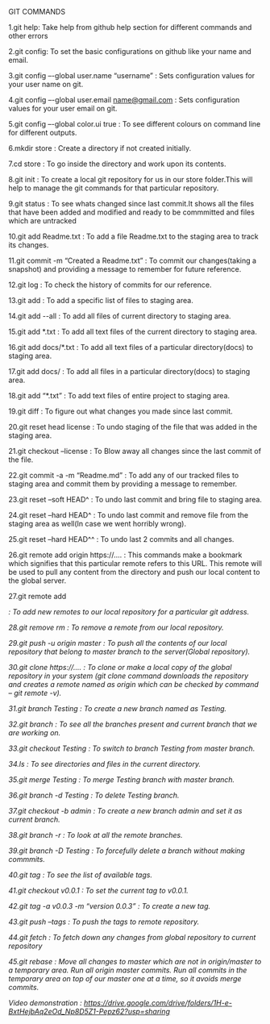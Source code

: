 
GIT COMMANDS

1.git help:  Take help from github help section for different commands and other errors 

2.git config: To set the basic configurations on github like your name and email. 

3.git config –-global user.name “username” : Sets configuration values for your user name on git.

4.git config –-global user.email name@gmail.com :  Sets configuration values for your user email on git. 

5.git config –-global color.ui true :  To see different colours on command line for different outputs.

6.mkdir store :  Create a directory if not created initially. 

7.cd store : To go inside the directory and work upon its contents.

8.git init : To create a local git repository for us in our store folder.This will help to manage the git commands for that particular repository. 

9.git status : To see whats changed since last commit.It shows all the files that have been added and modified and ready to be commmitted and files which are untracked 

10.git add Readme.txt : To add a file Readme.txt to the staging area to track its changes. 

11.git commit -m “Created a Readme.txt” : To commit our changes(taking a snapshot) and providing a message to remember for future reference. 

12.git log : To check the history of commits for our reference. 

13.git add : To add a specific list of files to staging area. 

14.git add --all : To add all files of current directory to staging area. 

15.git add *.txt : To add all text files of the current directory to staging area. 

16.git add docs/*.txt : To add all text files of a particular directory(docs) to staging area. 

17.git add docs/ : To add all files in a particular directory(docs) to staging area. 

18.git add “*.txt” : To add text files of entire project to staging area. 

19.git diff : To figure out what changes you made since last commit. 

20.git reset head license : To undo staging of the file that was added in the staging area. 

21.git checkout –license : To Blow away all changes since the last commit of the file. 

22.git commit -a -m “Readme.md” : To add any of our tracked files to staging area and commit them by providing a message to remember. 

23.git reset –soft HEAD^ : To undo last commit and bring file to staging area. 

24.git reset –hard HEAD^ : To undo last commit and remove file from the staging area as well(In case we went horribly wrong). 

25.git reset –hard HEAD^^ : To undo last 2 commits and all changes. 

26.git remote add origin https://.... : This commands make a bookmark which signifies that this particular remote refers to this URL. 
                                        This remote will be used to pull any content from the directory and push our local content to the global server.

27.git remote add <address>: To add new remotes to our local repository for a particular git address. 

28.git remove rm : To remove a remote from our local repository. 

29.git push -u origin master : To push all the contents of our local repository that belong to master branch to the server(Global repository). 

30.git clone https://.... : To clone or make a local copy of the global repository in your system  (git clone command downloads the                                                              repository and creates a remote named as origin which can be checked by command – git remote -v). 

31.git branch Testing : To create a new branch named as Testing. 

32.git branch : To see all the branches present and current branch that we are working on. 

33.git checkout Testing : To switch to branch Testing from master branch. 

34.ls : To see directories and files in the current directory. 

35.git merge Testing : To merge Testing branch with master branch. 

36.git branch -d Testing : To delete Testing branch. 

37.git checkout -b admin : To create a new branch admin and set it as current branch. 

38.git branch -r : To look at all the remote branches. 

39.git branch -D Testing : To forcefully delete a branch without making commmits. 

40.git tag : To see the list of available tags. 

41.git checkout v0.0.1 : To set the current tag to v0.0.1. 

42.git tag -a v0.0.3 -m “version 0.0.3” : To create a new tag. 

43.git push –tags : To push the tags to remote repository. 

44.git fetch : To fetch down any changes from global repository to current repository 

45.git rebase : Move all changes to master which are not in origin/master to a temporary area.
                Run all origin master commits.
                Run all commits in the temporary area on top of our master one at a time, so it avoids merge commits.
  
Video demonstration : https://drive.google.com/drive/folders/1H-e-BxtHejbAq2eOd_Np8D5Z1-Pepz62?usp=sharing
